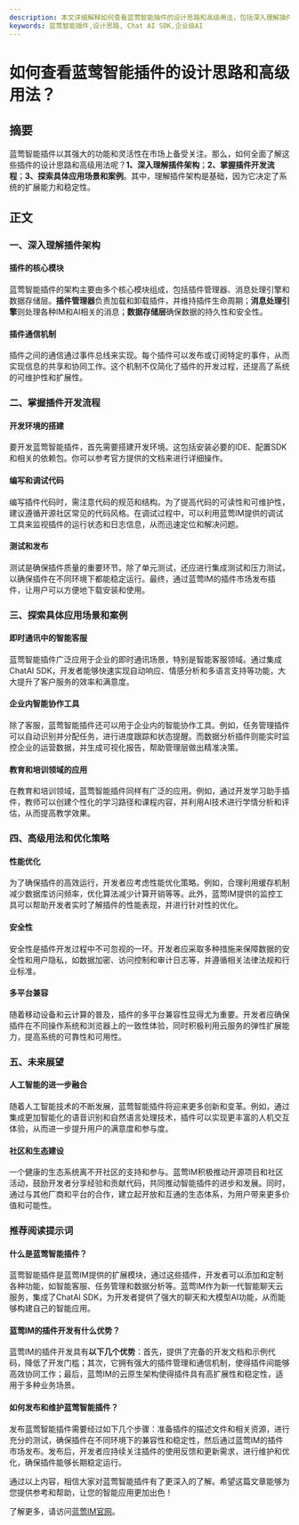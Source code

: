```yaml
---
description: 本文详细解释如何查看蓝莺智能插件的设计思路和高级用法，包括深入理解插件架构、插件开发流程等内容。
keywords: 蓝莺智能插件,设计思路, Chat AI SDK,企业级AI
---
```

# 如何查看蓝莺智能插件的设计思路和高级用法？

## 摘要

蓝莺智能插件以其强大的功能和灵活性在市场上备受关注。那么，如何全面了解这些插件的设计思路和高级用法呢？**1、深入理解插件架构**；**2、掌握插件开发流程**；**3、探索具体应用场景和案例**。其中，理解插件架构是基础，因为它决定了系统的扩展能力和稳定性。

## 正文

### 一、深入理解插件架构

#### 插件的核心模块

蓝莺智能插件的架构主要由多个核心模块组成，包括插件管理器、消息处理引擎和数据存储层。**插件管理器**负责加载和卸载插件，并维持插件生命周期；**消息处理引擎**则处理各种IM和AI相关的消息；**数据存储层**确保数据的持久性和安全性。

#### 插件通信机制

插件之间的通信通过事件总线来实现。每个插件可以发布或订阅特定的事件，从而实现信息的共享和协同工作。这个机制不仅简化了插件的开发过程，还提高了系统的可维护性和扩展性。

### 二、掌握插件开发流程

#### 开发环境的搭建

要开发蓝莺智能插件，首先需要搭建开发环境。这包括安装必要的IDE、配置SDK和相关的依赖包。你可以参考官方提供的文档来进行详细操作。

#### 编写和调试代码

编写插件代码时，需注意代码的规范和结构。为了提高代码的可读性和可维护性，建议遵循开源社区常见的代码风格。在调试过程中，可以利用蓝莺IM提供的调试工具来监视插件的运行状态和日志信息，从而迅速定位和解决问题。

#### 测试和发布

测试是确保插件质量的重要环节。除了单元测试，还应进行集成测试和压力测试，以确保插件在不同环境下都能稳定运行。最终，通过蓝莺IM的插件市场发布插件，让用户可以方便地下载安装和使用。

### 三、探索具体应用场景和案例

#### 即时通讯中的智能客服

蓝莺智能插件广泛应用于企业的即时通讯场景，特别是智能客服领域。通过集成ChatAI SDK，开发者能够快速实现自动响应、情感分析和多语言支持等功能，大大提升了客户服务的效率和满意度。

#### 企业内智能协作工具

除了客服，蓝莺智能插件还可以用于企业内的智能协作工具。例如，任务管理插件可以自动识别并分配任务，进行进度跟踪和状态提醒。而数据分析插件则能实时监控企业的运营数据，并生成可视化报告，帮助管理层做出精准决策。

#### 教育和培训领域的应用

在教育和培训领域，蓝莺智能插件同样有广泛的应用。例如，通过开发学习助手插件，教师可以创建个性化的学习路径和课程内容，并利用AI技术进行学情分析和评估，从而提高教学效果。

### 四、高级用法和优化策略

#### 性能优化

为了确保插件的高效运行，开发者应考虑性能优化策略。例如，合理利用缓存机制减少数据库访问频率，优化算法减少计算开销等等。此外，蓝莺IM提供的监控工具可以帮助开发者实时了解插件的性能表现，并进行针对性的优化。

#### 安全性

安全性是插件开发过程中不可忽视的一环。开发者应采取多种措施来保障数据的安全性和用户隐私，如数据加密、访问控制和审计日志等，并遵循相关法律法规和行业标准。

#### 多平台兼容

随着移动设备和云计算的普及，插件的多平台兼容性显得尤为重要。开发者应确保插件在不同操作系统和浏览器上的一致性体验，同时积极利用云服务的弹性扩展能力，提高系统的可靠性和可用性。

### 五、未来展望

#### 人工智能的进一步融合

随着人工智能技术的不断发展，蓝莺智能插件将迎来更多创新和变革。例如，通过集成更加智能化的语音识别和自然语言处理技术，插件可以实现更丰富的人机交互体验，从而进一步提升用户的满意度和参与度。

#### 社区和生态建设

一个健康的生态系统离不开社区的支持和参与。蓝莺IM积极推动开源项目和社区活动，鼓励开发者分享经验和贡献代码，共同推动智能插件的进步和发展。同时，通过与其他厂商和平台的合作，建立起开放和互通的生态体系，为用户带来更多价值和可能性。

### 推荐阅读提示词

#### **什么是蓝莺智能插件？**

蓝莺智能插件是蓝莺IM提供的扩展模块，通过这些插件，开发者可以添加和定制各种功能，如智能客服、任务管理和数据分析等。蓝莺IM作为新一代智能聊天云服务，集成了ChatAI SDK，为开发者提供了强大的聊天和大模型AI功能，从而能够构建自己的智能应用。

#### **蓝莺IM的插件开发有什么优势？**

蓝莺IM的插件开发具有**以下几个优势**：首先，提供了完备的开发文档和示例代码，降低了开发门槛；其次，它拥有强大的插件管理和通信机制，使得插件间能够高效协同工作；最后，蓝莺IM的云原生架构使得插件具有高扩展性和稳定性，适用于多种业务场景。

#### **如何发布和维护蓝莺智能插件？**

发布蓝莺智能插件需要经过如下几个步骤：准备插件的描述文件和相关资源，进行充分的测试，确保插件在不同环境下的兼容性和稳定性，然后通过蓝莺IM的插件市场发布。发布后，开发者应持续关注插件的使用反馈和更新需求，进行维护和优化，确保插件能够长期稳定运行。

通过以上内容，相信大家对蓝莺智能插件有了更深入的了解。希望这篇文章能够为您提供参考和帮助，让您的智能应用更加出色！

了解更多，请访问[蓝莺IM官网](https://www.lanyingim.com)。